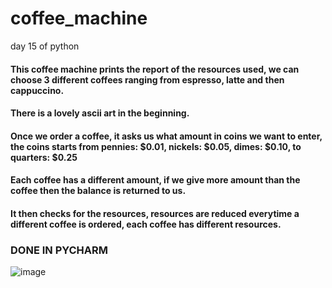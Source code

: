 # coffee_machine
day 15 of python
#### This coffee machine prints the report of the resources used, we can choose 3 different coffees ranging from espresso, latte and then cappuccino.
#### There is a lovely ascii art in the beginning. 
#### Once we order a coffee, it asks us what amount in coins we want to enter, the coins starts from pennies: $0.01, nickels: $0.05, dimes: $0.10, to quarters: $0.25
#### Each coffee has a different amount, if we give more amount than the coffee then the balance is returned to us.
#### It then checks for the resources, resources are reduced everytime a different coffee is ordered, each coffee has different resources.
### DONE IN PYCHARM
![image](https://github.com/samyukthdraj/coffee_machine/assets/75676432/52c441bb-e723-41a8-b637-575a70567b5d)
